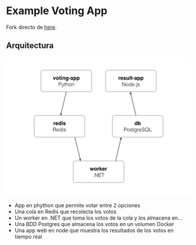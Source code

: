Example Voting App
=========

Fork directo de [here](dockersamples/example-voting-app).

Arquitectura
-----

![Architecture diagram](architecture.png)

* App en phython que permite votar entre 2 opciones
* Una cola en Redis que recolecta los votos
* Un worker en .NET que toma los votos de la cola y los almacena en...
* Una BDD Postgres que almacena los votos en un volumen Docker
* Una app web en node que muestra los resultados de los votos en tiempo real

